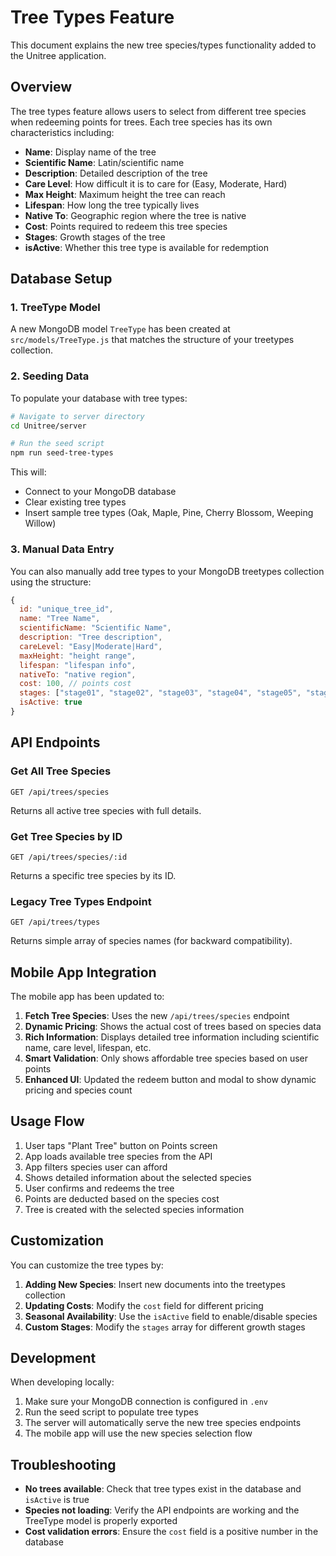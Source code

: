# Tree Types Feature

This document explains the new tree species/types functionality added to the Unitree application.

## Overview

The tree types feature allows users to select from different tree species when redeeming points for trees. Each tree species has its own characteristics including:

- **Name**: Display name of the tree
- **Scientific Name**: Latin/scientific name
- **Description**: Detailed description of the tree
- **Care Level**: How difficult it is to care for (Easy, Moderate, Hard)
- **Max Height**: Maximum height the tree can reach
- **Lifespan**: How long the tree typically lives
- **Native To**: Geographic region where the tree is native
- **Cost**: Points required to redeem this tree species
- **Stages**: Growth stages of the tree
- **isActive**: Whether this tree type is available for redemption

## Database Setup

### 1. TreeType Model

A new MongoDB model `TreeType` has been created at `src/models/TreeType.js` that matches the structure of your treetypes collection.

### 2. Seeding Data

To populate your database with tree types:

```bash
# Navigate to server directory
cd Unitree/server

# Run the seed script
npm run seed-tree-types
```

This will:
- Connect to your MongoDB database
- Clear existing tree types
- Insert sample tree types (Oak, Maple, Pine, Cherry Blossom, Weeping Willow)

### 3. Manual Data Entry

You can also manually add tree types to your MongoDB treetypes collection using the structure:

```javascript
{
  id: "unique_tree_id",
  name: "Tree Name",
  scientificName: "Scientific Name",
  description: "Tree description",
  careLevel: "Easy|Moderate|Hard",
  maxHeight: "height range",
  lifespan: "lifespan info",
  nativeTo: "native region",
  cost: 100, // points cost
  stages: ["stage01", "stage02", "stage03", "stage04", "stage05", "stage06"],
  isActive: true
}
```

## API Endpoints

### Get All Tree Species
```
GET /api/trees/species
```
Returns all active tree species with full details.

### Get Tree Species by ID
```
GET /api/trees/species/:id
```
Returns a specific tree species by its ID.

### Legacy Tree Types Endpoint
```
GET /api/trees/types
```
Returns simple array of species names (for backward compatibility).

## Mobile App Integration

The mobile app has been updated to:

1. **Fetch Tree Species**: Uses the new `/api/trees/species` endpoint
2. **Dynamic Pricing**: Shows the actual cost of trees based on species data
3. **Rich Information**: Displays detailed tree information including scientific name, care level, lifespan, etc.
4. **Smart Validation**: Only shows affordable tree species based on user points
5. **Enhanced UI**: Updated the redeem button and modal to show dynamic pricing and species count

## Usage Flow

1. User taps "Plant Tree" button on Points screen
2. App loads available tree species from the API
3. App filters species user can afford
4. Shows detailed information about the selected species
5. User confirms and redeems the tree
6. Points are deducted based on the species cost
7. Tree is created with the selected species information

## Customization

You can customize the tree types by:

1. **Adding New Species**: Insert new documents into the treetypes collection
2. **Updating Costs**: Modify the `cost` field for different pricing
3. **Seasonal Availability**: Use the `isActive` field to enable/disable species
4. **Custom Stages**: Modify the `stages` array for different growth stages

## Development

When developing locally:

1. Make sure your MongoDB connection is configured in `.env`
2. Run the seed script to populate tree types
3. The server will automatically serve the new tree species endpoints
4. The mobile app will use the new species selection flow

## Troubleshooting

- **No trees available**: Check that tree types exist in the database and `isActive` is true
- **Species not loading**: Verify the API endpoints are working and the TreeType model is properly exported
- **Cost validation errors**: Ensure the `cost` field is a positive number in the database 
